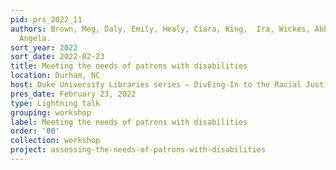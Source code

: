 ```yaml
---
pid: prs_2022_11
authors: Brown, Meg, Daly, Emily, Healy, Ciara, King,  Ira, Wickes, Abby, & Zoss,
  Angela.
sort_year: 2022
sort_date: 2022-02-23
title: Meeting the needs of patrons with disabilities
location: Durham, NC
host: Duke University Libraries series – DivEing-In to the Racial Justice Roadmap
pres_date: February 23, 2022
type: Lightning talk
grouping: workshop
label: Meeting the needs of patrons with disabilities
order: '00'
collection: workshop
project: assessing-the-needs-of-patrons-with-disabilities
---
```

